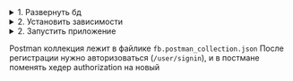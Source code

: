 <details>
  <summary>1. Развернуть бд</summary>
    
  ```sql
  CREATE DATABASE IF NOT EXISTS `test`
  USE `test`;

  CREATE TABLE IF NOT EXISTS `t_friends` (
    `id` int unsigned NOT NULL AUTO_INCREMENT,
    `user_id` int unsigned NOT NULL,
    `friend_id` int unsigned NOT NULL,
    PRIMARY KEY (`id`)
  ) ENGINE=InnoDB AUTO_INCREMENT=9 DEFAULT CHARSET=utf8mb4 COLLATE=utf8mb4_0900_ai_ci;

  CREATE TABLE IF NOT EXISTS `t_users` (
    `id` int unsigned NOT NULL AUTO_INCREMENT,
    `email` varchar(50) NOT NULL,
    `password` varchar(50) NOT NULL,
    `first_name` varchar(50) NOT NULL,
    `last_name` varchar(50) NOT NULL,
    `age` tinyint unsigned NOT NULL,
    `sex` varchar(50) NOT NULL,
    `interests` varchar(1000) NOT NULL,
    `city` varchar(50) NOT NULL,
    PRIMARY KEY (`id`)
  ) ENGINE=InnoDB AUTO_INCREMENT=8 DEFAULT CHARSET=utf8mb4 COLLATE=utf8mb4_0900_ai_ci;
  
alter table t_friends
    add constraint t_friends_t_users_id_fk
        foreign key (user_id) references t_users (id);

alter table t_friends
    add constraint t_friends_t_users_id_fk2
        foreign key (friend_id) references t_users (id);

create table test.t_post
(
    id          int unsigned auto_increment,
    user_id     int unsigned null comment 'Пользователь опубликовавший сообщение',
    content     varchar(140) null comment 'Сообщение',
    date_create timestamp    null comment 'Дата публикации',
    constraint t_post_pk
        primary key (id)
);

alter table t_post
    add constraint t_post_t_users_id_fk
        foreign key (user_id) references t_users (id);


  ```
  
</details>

<details>
  <summary>2. Установить зависимости</summary>
    
  ```javascript
yarn install
  ```
  
</details>

<details>
  <summary>2. Запустить приложение</summary>
  Запустится на порту 3000  
  
  ```javascript
yarn start
  ```
  
</details>

  
Postman коллекция лежит в файлике `fb.postman_collection.json`
После регистрации нужно авторизоваться (`/user/signin`), и в постмане поменять хедер authorization на новый